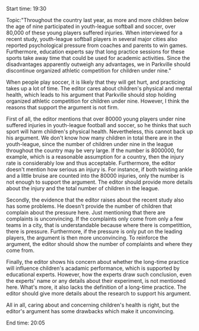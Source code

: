Start time: 19:30

Topic:"Throughout the country last year, as more and more children below the age of nine participated in youth-league softball and soccer, over 80,000 of these young players suffered injuries. When interviewed for a recent study, youth-league softball players in several major cities also reported psychological pressure from coaches and parents to win games. Furthermore, education experts say that long practice sessions for these sports take away time that could be used for academic activities. Since the disadvantages apparently outweigh any advantages, we in Parkville should discontinue organized athletic competition for children under nine."

When people play soccer, it is likely that they will get hurt, and practicing takes up a lot of time. The editor cares about children's physical and mental health, which leads to his argument that Parkville should stop holding organized athletic competition for children under nine. However, I think the reasons that support the argument is not firm.

First of all, the editor mentions that over 80000 young players under nine suffered injuries in youth-league football and soccer, so he thinks that such sport will harm children's physical health. Nevertheless, this cannot back up his argument. We don't know how many children in total there are in the youth-league, since the number of children under nine in the league throughout the country may be very large. If the number is 8000000, for example, which is a reasonable assumption for a country, then the injury rate is considerably low and thus acceptable. Furthermore, the editor doesn't mention how serious an injury is. For instance, if both twisting ankle and a little bruise are counted into the 80000 injuries, only the number is not enough to support the argument. The editor should provide more details about the injury and the total number of children in the league.

Secondly, the evidence that the editor raises about the recent study also has some problems. He doesn't provide the number of children that complain about the pressure here. Just mentioning that there are complaints is unconvincing. If the complaints only come from only a few teams in a city, that is understandable because where there is competittion, there is pressure. Furthermore, if the pressure is only put on the leading players, the argument is then more unconvincing. To reinforce the argument, the editor should show the number of complaints and where they come from.

Finally, the editor shows his concern about whether the long-time practice will influence children's acadamic performance, which is supported by educational experts. However, how the experts draw such conclusion, even the experts' name or any details about their experiment, is not mentioned here. What's more, it also lacks the definition of a long-time practice. The editor should give more details about the research to support his argument.

All in all, caring about and concerning children's health is right, but the editor's argument has some drawbacks which make it unconvincing.

End time: 20:05
